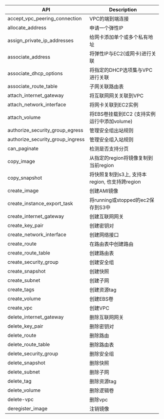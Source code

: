 | API           | Description           |
| ------------- | ----------------------| 
|accept_vpc_peering_connection|VPC的端到端连接|
|allocate_address|申请一个弹性IP|
|assign_private_ip_addresses|给网卡添加单个或多个私有地址|
|associate_address|将弹性IP与EC2(或网卡)进行关联|
|associate_dhcp_options|将指定的DHCP选项集与VPC进行关联|
|associate_route_table|子网关联路由表|
|attach_internet_gateway|将互联网网关关联到VPC|
|attach_network_interface|将网卡关联到EC2实例|
|attach_volume|将EBS卷挂载到EC2 (支持实例运行中添加volume)|
|authorize_security_group_egress|管理安全组出站规则|
|authorize_security_group_ingress|管理安全组入站规则|
|can_paginate|检测是否支持分页|
|copy_image|从指定的region将镜像复制到当前region|
|copy_snapshot|将快照复制到s3上, 支持本region, 也支持跨region|
|create_image|创建AMI镜像|
|create_instance_export_task|将running或stopped的ec2保存到S3中|
|create_internet_gateway|创建互联网网关|
|create_key_pair|创建密钥对|
|create_network_interface|创建网络接口|
|create_route|在路由表中创建路由|
|create_route_table|创建路由表|
|create_security_group|创建安全组|
|create_snapshot|创建快照|
|create_subnet|创建子网|
|create_tags|创建资源tag|
|create_volume|创建EBS卷|
|create_vpc|创建VPC|
|delete_internet_gateway|删除互联网网关|
|delete_key_pair|删除密钥对|
|delete_route|删除路由|
|delete_route_table|删除路由表|
|delete_security_group|删除安全组|
|delete_snapshot|删除快照|
|delete_subnet|删除子网|
|delete_tag|删除资源tag|
|delete_volume|删除逻辑卷|
|delete-vpc|删除vpc|
|deregister_image|注销镜像|






